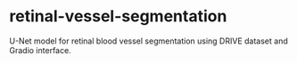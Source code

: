 # retinal-vessel-segmentation
U-Net model for retinal blood vessel segmentation using DRIVE dataset and Gradio interface.
